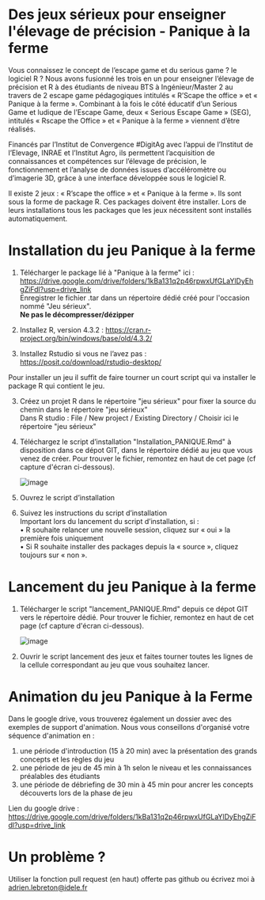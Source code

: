 # Des jeux sérieux pour enseigner l'élevage de précision - Panique à la ferme 

Vous connaissez le concept de l’escape game et du serious game ? le logiciel R ? Nous avons fusionné les trois en un pour enseigner l’élevage de précision et R à des étudiants de niveau BTS à Ingénieur/Master 2 au travers de 2 escape game pédagogiques intitulés « R’Scape the office » et « Panique à la ferme ».
Combinant à la fois le côté éducatif d’un Serious Game et ludique de l’Escape Game, deux « Serious Escape Game » (SEG), intitulés « Rscape the Office » et « Panique à la ferme » viennent d’être réalisés.

Financés par l’Institut de Convergence #DigitAg avec l’appui de l’Institut de l’Elevage, INRAE et l’Institut Agro, ils permettent l’acquisition de connaissances et compétences sur l’élevage de précision, le fonctionnement et l’analyse de données issues d’accéléromètre ou d’imagerie 3D, grâce à une interface développée sous le logiciel R.

Il existe 2 jeux : « R’scape the office » et « Panique à la ferme ». Ils sont sous la forme de package R. Ces packages doivent être installer. Lors de leurs installations tous les packages que les jeux nécessitent sont installés automatiquement.

# Installation du jeu Panique à la ferme  

1. Télécharger le package lié à "Panique à la ferme"  ici : https://drive.google.com/drive/folders/1kBa131q2p46rpwxUfGLaYlDyEhgZiFdl?usp=drive_link  
        Enregistrer le fichier .tar dans un répertoire dédié créé pour l'occasion nommé "Jeu sérieux".    
        **Ne pas le décompresser/dézipper**  


2.	Installez R, version 4.3.2 :  https://cran.r-project.org/bin/windows/base/old/4.3.2/  
3.	Installez Rstudio si vous ne l’avez pas : https://posit.co/download/rstudio-desktop/  
 
Pour installer un jeu il suffit de faire tourner un court script qui va installer le package R qui contient le jeu.   

3. Créez un projet R dans le répertoire "jeu sérieux" pour fixer la source du chemin dans le répertoire "jeu sérieux"  
           Dans R studio : File / New project / Existing Directory / Choisir ici le répertoire "jeu sérieux"  
5. Téléchargez le script d’installation "Installation_PANIQUE.Rmd" à disposition dans ce dépot GIT, dans le répertoire dédié au jeu que vous venez de créer. Pour trouver le fichier, remontez en haut de cet page (cf capture d'écran ci-dessous). 


   ![image](https://github.com/user-attachments/assets/b1f011dc-95b2-42bf-8421-581f451ef9bf)



7. Ouvrez le script d’installation
8. Suivez les instructions du script d’installation  
   Important lors du lancement du script d’installation, si :  
            •	R souhaite relancer une nouvelle session, cliquez sur « oui » la première fois uniquement  
            •	Si R souhaite installer des packages depuis la « source », cliquez toujours sur « non ».  

   
# Lancement du jeu Panique à la ferme

1. Télécharger le script "lancement_PANIQUE.Rmd" depuis ce dépot GIT vers le répertoire dédié. Pour trouver le fichier, remontez en haut de cet page (cf capture d'écran ci-dessous). 



   ![image](https://github.com/user-attachments/assets/6259dbe6-bece-4b3b-a547-8dba1ece9d23)

   

3. Ouvrir le script lancement des jeux et faites tourner toutes les lignes de la cellule correspondant au jeu que vous souhaitez lancer.

# Animation du jeu Panique à la Ferme

Dans le google drive, vous trouverez également un dossier avec des exemples de support d'animation. Nous vous conseillons d'organisé votre séquence d'animation en : 
1) une période d'introduction (15 à 20 min) avec la présentation des grands concepts et les règles du jeu
2) une période de jeu de 45 min à 1h selon le niveau et les connaissances préalables des étudiants
3) une période de débriefing de 30 min à 45 min pour ancrer les concepts découverts lors de la phase de jeu

Lien du google drive : https://drive.google.com/drive/folders/1kBa131q2p46rpwxUfGLaYlDyEhgZiFdl?usp=drive_link 

# Un problème ? 

Utiliser la fonction pull request (en haut) offerte pas github ou écrivez moi à adrien.lebreton@idele.fr  

